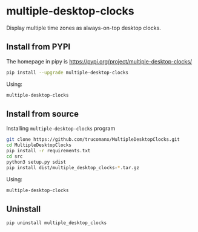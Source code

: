 # multiple-desktop-clocks

Display multiple time zones as always-on-top desktop clocks.


## Install from PYPI

The homepage in pipy is https://pypi.org/project/multiple-desktop-clocks/

```bash
pip install --upgrade multiple-desktop-clocks
```

Using:

```bash
multiple-desktop-clocks
```

## Install from source
Installing `multiple-desktop-clocks` program

```bash
git clone https://github.com/trucomanx/MultipleDesktopClocks.git
cd MultipleDesktopClocks
pip install -r requirements.txt
cd src
python3 setup.py sdist
pip install dist/multiple_desktop_clocks-*.tar.gz
```
Using:

```bash
multiple-desktop-clocks
```

## Uninstall

```bash
pip uninstall multiple_desktop_clocks
```
